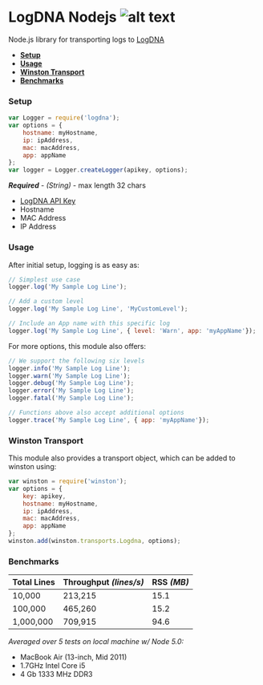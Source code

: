 # LogDNA Nodejs ![alt text](https://avatars0.githubusercontent.com/u/17461937?v=3&s=200 "LogDNA")
Node.js library for transporting logs to [LogDNA](https://app.logdna.com/logs/view)

* **[Setup](#setup)**
* **[Usage](#usage)**
* **[Winston Transport](#winston-transport)**
* **[Benchmarks](#benchmarks)**

### Setup
```javascript
var Logger = require('logdna');
var options = {
    hostname: myHostname,
    ip: ipAddress,
    mac: macAddress,
    app: appName
};
var logger = Logger.createLogger(apikey, options);
```
_**Required**_ - *(String)* - max length 32 chars
* [LogDNA API Key](https://app.logdna.com/manage/profile) 
* Hostname
* MAC Address
* IP Address

### Usage

After initial setup, logging is as easy as:
```javascript
// Simplest use case
logger.log('My Sample Log Line');

// Add a custom level
logger.log('My Sample Log Line', 'MyCustomLevel');

// Include an App name with this specific log
logger.log('My Sample Log Line', { level: 'Warn', app: 'myAppName'});
```

For more options, this module also offers:
```javascript
// We support the following six levels
logger.info('My Sample Log Line');
logger.warn('My Sample Log Line');
logger.debug('My Sample Log Line');
logger.error('My Sample Log Line');
logger.fatal('My Sample Log Line');

// Functions above also accept additional options
logger.trace('My Sample Log Line', { app: 'myAppName'});
```


### Winston Transport

This module also provides a transport object, which can be added to winston using:

```javascript
var winston = require('winston');
var options = {
    key: apikey,
    hostname: myHostname,
    ip: ipAddress,
    mac: macAddress,
    app: appName
};
winston.add(winston.transports.Logdna, options);
```



### Benchmarks
| **Total Lines** | **Throughput** *(lines/s)* | **RSS** *(MB)* |
|-----------------|----------------------------|----------------|
|      10,000     |          213,215           |      15.1      |
|      100,000    |          465,260           |      15.2      |
|      1,000,000  |          709,915           |      94.6      |

   *Averaged over 5 tests on local machine w/ Node 5.0:*
   * MacBook Air (13-inch, Mid 2011)
   * 1.7GHz Intel Core i5
   * 4 Gb 1333 MHz DDR3
